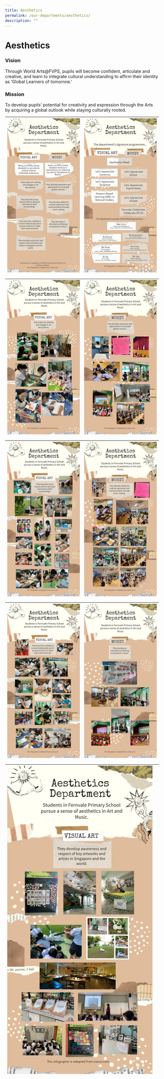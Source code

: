 ```yaml
---
title: Aesthetics
permalink: /our-departments/aesthetics/
description: ""
---
```

# Aesthetics

### Vision

Through World Arts@FVPS, pupils will become confident, articulate and creative, and learn to integrate cultural understanding to affirm their identity as ‘Global Learners of tomorrow.’

### Mission

To develop pupils’ potential for creativity and expression through the Arts by acquiring a global outlook while staying culturally rooted.



| ![](/images/aesthetics%201.jpg) | ![](/images/aesthetics%209.jpg) | 
| -------- | -------- | 



| ![](/images/aesthetics%205.jpg) |![](/images/aesthetics%202.jpg) |
| -------- | -------- | 



| ![](/images/aesthetics%206.jpg) | ![](/images/aesthetics%203.jpg) |
| -------- | -------- | 




| ![](/images/aesthetics%207.jpg) | ![](/images/aesthetics%204.jpg) | 
| -------- | -------- | 



| ![](/images/aesthetics%208.jpg) |  | 
| -------- | -------- | 











